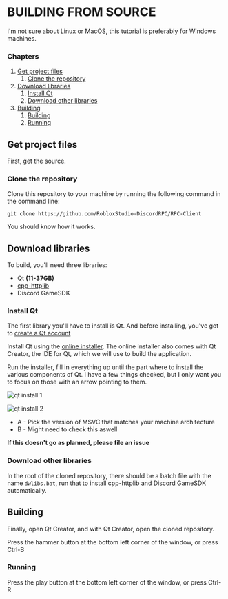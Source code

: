 # BUILDING FROM SOURCE

I'm not sure about Linux or MacOS, this tutorial is preferably for Windows machines.

### Chapters

1. [Get project files](#Get-project-files)
    1. [Clone the repository](#Clone-the-repository)
2. [Download libraries](#Download-libraries)
    1. [Install Qt](#Install-Qt)
    2. [Download other libraries](#Download-other-libraries)
3. [Building](#Building)
    1. [Building](#Building)
    1. [Running](#Running)

## Get project files

First, get the source.

### Clone the repository

Clone this repository to your machine by running the following command in the command line:
```
git clone https://github.com/RobloxStudio-DiscordRPC/RPC-Client
```
You should know how it works.

## Download libraries

To build, you'll need three libraries:
- Qt **(11-37GB)**
- [cpp-httplib](https://github.com/yhirose/cpp-httplib)
- Discord GameSDK

### Install Qt

The first library you'll have to install is Qt.
And before installing, you've got to [create a Qt account](https://login.qt.io/register)

Install Qt using the [online installer](https://www.qt.io/cs/c/?cta_guid=074ddad0-fdef-4e53-8aa8-5e8a876d6ab4&signature=AAH58kE2RVgnpCWyGBENtpRF_GNAz4tZWg&pageId=12602948080&placement_guid=99d9dd4f-5681-48d2-b096-470725510d34&click=58c3e682-aab0-49c2-8c16-c40c999aadee&hsutk=&canon=https%3A%2F%2Fwww.qt.io%2Fdownload-open-source&portal_id=149513&redirect_url=APefjpHS2kXoqiJps2TfaUJaYgNFG2lfQKsTc6Wub8tvk78-ETZyxJukRgt0jG2nZMccfs6x6VLAJUwnulsqLV0Sw_pikV-AQ7OX7OZ1ARDRA0ESoiC27C2Oy-yE4gGGIMCokwtu4a_X).
The online installer also comes with Qt Creator, the IDE for Qt, which we will use to build the application.

Run the installer, fill in everything up until the part where to install the various components of Qt.
I have a few things checked, but I only want you to focus on those with an arrow pointing to them.

![qt install 1](/doc/assets/qtInstall1.png)

![qt install 2](/doc/assets/qtInstall2.png)

- A - Pick the version of MSVC that matches your machine architecture
- B - Might need to check this aswell

**If this doesn't go as planned, please file an issue**

### Download other libraries

In the root of the cloned repository, there should be a batch file with the name `dwlibs.bat`, run that to install cpp-httplib and Discord GameSDK automatically.

## Building

Finally, open Qt Creator, and with Qt Creator, open the cloned repository.

Press the hammer button at the bottom left corner of the window, or press Ctrl-B

### Running

Press the play button at the bottom left corner of the window, or press Ctrl-R
